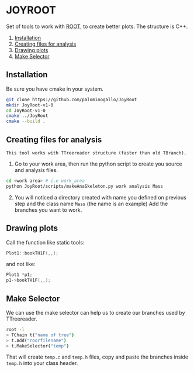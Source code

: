 # JOYROOT
Set of tools to work with [ROOT](https://root.cern.ch/), to create better plots.
The structure is C++.

1. [Installation](#Installation)
2. [Creating files for analysis](#creating-files-for-analysis)
3. [Drawing plots](#drawing-plots)
4. [Make Selector](#make-selector)

## Installation

Be sure you have cmake in your system.

```bash
git clone https://github.com/palominogallo/JoyRoot
mkdir JoyRoot-v1-0
cd JoyRoot-v1-0
cmake ../JoyRoot
cmake --build .
```

## Creating files for analysis
    This tool works with TTreereader structure (faster than old TBranch).

1) Go to your work area, then run the python script to create you source and analysis files.
```bash
cd <work area> # i.e work_area
python JoyRoot/scripts/makeAnaSkeleton.py work analysis Mass
```
2) You will noticed a directory created with name you defined on previous step and the class name `Mass` (the name is an example)
Add the branches you want to work.

## Drawing plots

Call the function like static tools:
```C++
Plot1::bookTH1F(,,);
```
and not like: 
```C++
Plot1 *p1;
p1->bookTH1F(,,);
```
## Make Selector
We can use the make selector can help us to create our branches used by TTreereader.
```bash
root -l
> TChain t("name of tree")
> t.Add("roorfilename")
> t.MakeSelector("temp") 
```
That will create `temp.c` and `temp.h` files,  copy and paste the branches inside `temp.h` into your class header.
